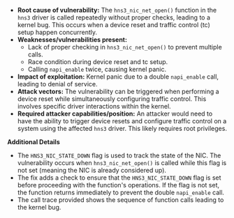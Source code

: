 - **Root cause of vulnerability:** The `hns3_nic_net_open()` function in the `hns3` driver is called repeatedly without proper checks, leading to a kernel bug. This occurs when a device reset and traffic control (tc) setup happen concurrently.
- **Weaknesses/vulnerabilities present:**
    - Lack of proper checking in `hns3_nic_net_open()` to prevent multiple calls.
    - Race condition during device reset and tc setup.
    - Calling `napi_enable` twice, causing kernel panic.
- **Impact of exploitation:** Kernel panic due to a double `napi_enable` call, leading to denial of service.
- **Attack vectors:** The vulnerability can be triggered when performing a device reset while simultaneously configuring traffic control. This involves specific driver interactions within the kernel.
- **Required attacker capabilities/position:** An attacker would need to have the ability to trigger device resets and configure traffic control on a system using the affected `hns3` driver. This likely requires root privileges.

**Additional Details**
- The `HNS3_NIC_STATE_DOWN` flag is used to track the state of the NIC. The vulnerability occurs when `hns3_nic_net_open()` is called while this flag is not set (meaning the NIC is already considered up).
- The fix adds a check to ensure that the `HNS3_NIC_STATE_DOWN` flag is set before proceeding with the function's operations. If the flag is not set, the function returns immediately to prevent the double `napi_enable` call.
- The call trace provided shows the sequence of function calls leading to the kernel bug.